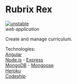 Rubrix Rex
=============
[![unstable](http://badges.github.io/stability-badges/dist/unstable.svg)](http://github.com/badges/stability-badges) <br>
*web application* <br>

Create and manage curriculum. <br>

Technologies: <br>
[Angular](https://angularjs.org/) <br>
[Node.js](https://nodejs.org/) - [Express](http://expressjs.com/) <br>
[MongoDB](https://www.mongodb.org/) - [Mongoose](http://mongoosejs.com/) <br>
[Heroku](https://www.heroku.com/) <br>
[Codeship](https://codeship.com/) <br>
